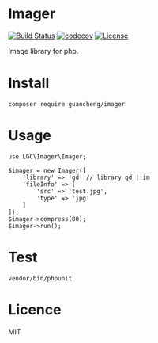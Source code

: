 # Imager

[![Build Status](https://travis-ci.org/sc0Vu/Imager.svg?branch=master)](https://travis-ci.org/sc0Vu/Imager)
[![codecov](https://codecov.io/gh/sc0Vu/Imager/branch/master/graph/badge.svg)](https://codecov.io/gh/sc0Vu/Imager)
[![License](https://poser.pugx.org/guancheng/imager/license)](https://packagist.org/packages/guancheng/imager)

Image library for php.

# Install
```
composer require guancheng/imager
```

# Usage
```
use LGC\Imager\Imager;

$imager = new Imager([
    'library' => 'gd' // library gd | im
    'fileInfo' => [
        'src' => 'test.jpg',
        'type' => 'jpg'
    ]
]);
$imager->compress(80);
$imager->run();
```

# Test
```
vendor/bin/phpunit
```

# Licence

MIT